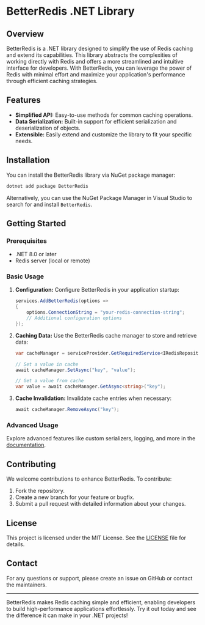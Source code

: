 # BetterRedis .NET Library

## Overview
BetterRedis is a .NET library designed to simplify the use of Redis caching and extend its capabilities. This library abstracts the complexities of working directly with Redis and offers a more streamlined and intuitive interface for developers. With BetterRedis, you can leverage the power of Redis with minimal effort and maximize your application's performance through efficient caching strategies.

## Features
- **Simplified API:** Easy-to-use methods for common caching operations.
- **Data Serialization:** Built-in support for efficient serialization and deserialization of objects.
- **Extensible:** Easily extend and customize the library to fit your specific needs.

## Installation
You can install the BetterRedis library via NuGet package manager:

```bash
dotnet add package BetterRedis
```

Alternatively, you can use the NuGet Package Manager in Visual Studio to search for and install `BetterRedis`.

## Getting Started
### Prerequisites
- .NET 8.0 or later
- Redis server (local or remote)

### Basic Usage

1. **Configuration:**
   Configure BetterRedis in your application startup:

   ```csharp
   services.AddBetterRedis(options =>
   {
       options.ConnectionString = "your-redis-connection-string";
       // Additional configuration options
   });
   ```

2. **Caching Data:**
   Use the BetterRedis cache manager to store and retrieve data:

   ```csharp
   var cacheManager = serviceProvider.GetRequiredService<IRedisRepository>();

   // Set a value in cache
   await cacheManager.SetAsync("key", "value");

   // Get a value from cache
   var value = await cacheManager.GetAsync<string>("key");
   ```

3. **Cache Invalidation:**
   Invalidate cache entries when necessary:

   ```csharp
   await cacheManager.RemoveAsync("key");
   ```

### Advanced Usage
Explore advanced features like custom serializers, logging, and more in the [documentation](#).

## Contributing
We welcome contributions to enhance BetterRedis. To contribute:

1. Fork the repository.
2. Create a new branch for your feature or bugfix.
3. Submit a pull request with detailed information about your changes.

## License
This project is licensed under the MIT License. See the [LICENSE](LICENSE) file for details.

## Contact
For any questions or support, please create an issue on GitHub or contact the maintainers.

---

BetterRedis makes Redis caching simple and efficient, enabling developers to build high-performance applications effortlessly. Try it out today and see the difference it can make in your .NET projects!
